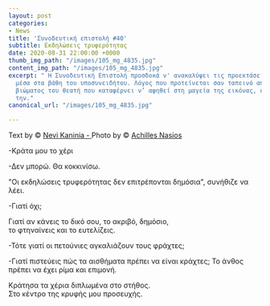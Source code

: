 ```yaml
---
layout: post
categories:
- News
title: 'Συνοδευτική επιστολή #40'
subtitle: Εκδηλώσεις τρυφερότητας
date: 2020-08-31 22:00:00 +0000
thumb_img_path: "/images/105_mg_4835.jpg"
content_img_path: "/images/105_mg_4835.jpg"
excerpt: " Η Συνοδευτική Επιστολή προσδοκά ν' ανακαλύψει τις προεκτάσεις της εικόνας
  μέσα στα βάθη του υποσυνειδήτου. Λόγος που προτείνεται σαν ταπεινό απαύγασμα του
  βιώματος του θεατή που καταφέρνει ν’ αφηθεί στη μαγεία της εικόνας, επαναδημιουργώντας
  την."
canonical_url: "/images/105_mg_4835.jpg"

---
```

Text by © <a href="https://www.facebook.com/nevi.kaninia" target="blank">Nevi Kaninia - </a>Photo by © <a href="https://anikon.org/" target="blank">Achilles Nasios</a>

\-Κράτα μου το χέρι

\-Δεν μπορώ. Θα κοκκινίσω.

"Οι  εκδηλώσεις τρυφερότητας δεν επιτρέπονται δημόσια",
συνήθιζε να λέει.

\-Γιατί όχι;

Γιατί αν κάνεις το δικό σου, το ακριβό, δημόσιο,  
το φτηναίνεις και το ευτελίζεις.

\-Τότε γιατί οι πετούνιες αγκαλιάζουν τους φράχτες;

\-Γιατί πιστεύεις πώς τα αισθήματα πρέπει να είναι κράχτες;
Το άνθος πρέπει να έχει ρίμα και επιμονή.

Κράτησα τα χέρια διπλωμένα στο στήθος.  
Στο κέντρο της κρυφής μου προσευχής.